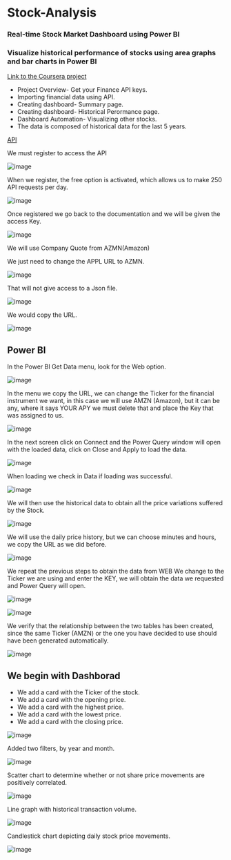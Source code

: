 # Stock-Analysis
### Real-time Stock Market Dashboard using Power BI

### Visualize historical performance of stocks using area graphs and bar charts in Power BI

[Link to the Coursera project](https://www.coursera.org/projects/build-a-real-time-stock-market-dashboard-using-power-bi)

- Project Overview- Get your Finance API keys.
- Importing financial data using API.
- Creating dashboard- Summary page.
- Creating dashboard- Historical Perormance page.
- Dashboard Automation- Visualizing other stocks.
- The data is composed of historical data for the last 5 years.

[API](https://site.financialmodelingprep.com/developer/docs)

We must register to access the API

![image](https://user-images.githubusercontent.com/78714438/168646585-0bc81338-d91e-4326-a1c8-0c3b82989ac1.png)

When we register, the free option is activated, which allows us to make 250 API requests per day.

![image](https://user-images.githubusercontent.com/78714438/168646687-49d1d66f-9e0f-4b09-974f-d40846846e3d.png)

Once registered we go back to the documentation and we will be given the access Key.

![image](https://user-images.githubusercontent.com/78714438/168646769-3bd88471-02c3-40f3-af12-3bb4713711fc.png)

We will use Company Quote from AZMN(Amazon) 

We just need to change the APPL URL to AZMN.

![image](https://user-images.githubusercontent.com/78714438/168646906-be80a0c1-9bb0-4265-a86f-84f6ecc18a4e.png)

That will not give access to a Json file.

![image](https://user-images.githubusercontent.com/78714438/168647036-aa1449c5-59bc-42a0-a6b3-e0dac109230d.png)

We would copy the URL.

![image](https://user-images.githubusercontent.com/78714438/168647371-d81f3851-c6fc-43bf-bed6-c0aec7b631c5.png)

## Power BI

In the Power BI Get Data menu, look for the Web option.

![image](https://user-images.githubusercontent.com/78714438/168647449-269a6738-57fa-48fa-a511-b80edb4f4d98.png)


In the menu we copy the URL, we can change the Ticker for the financial instrument we want, in this case we will use AMZN (Amazon), but it can be any, where it says YOUR APY we must delete that and place the Key that was assigned to us.

![image](https://user-images.githubusercontent.com/78714438/168647541-61fd11c2-9166-413e-8dcd-1092df2b1bc5.png)

In the next screen click on Connect and the Power Query window will open with the loaded data, click on Close and Apply to load the data.

![image](https://user-images.githubusercontent.com/78714438/168647598-b689d8eb-7541-4c39-834f-19b1aefc1882.png)

When loading we check in Data if loading was successful.

![image](https://user-images.githubusercontent.com/78714438/168647738-43d9a9b0-8baf-4e49-b0e6-9fe85292d1ca.png)

We will then use the historical data to obtain all the price variations suffered by the Stock.

![image](https://user-images.githubusercontent.com/78714438/168647833-28592f96-808c-4e13-acd6-145d80fd685d.png)

We will use the daily price history, but we can choose minutes and hours, we copy the URL as we did before.

![image](https://user-images.githubusercontent.com/78714438/168647918-5df1364c-90e0-4ddf-bcdf-dda0fa929bfd.png)

We repeat the previous steps to obtain the data from WEB We change to the Ticker we are using and enter the KEY, we will obtain the data we requested and Power Query will open. 

![image](https://user-images.githubusercontent.com/78714438/168648025-8148391b-b1d1-403d-9bfe-beccf2ca8538.png)


![image](https://user-images.githubusercontent.com/78714438/168648076-ff34afa1-b685-43d2-b18e-748cdb03883e.png)

We verify that the relationship between the two tables has been created, since the same Ticker (AMZN) or the one you have decided to use should have been generated automatically. 

![image](https://user-images.githubusercontent.com/78714438/168648167-bf8c3e7c-c3a2-4d2e-9c33-98725491e39e.png)

## We begin with Dashborad

- We add a card with the Ticker of the stock.
- We add a card with the opening price.
- We add a card with the highest price.
- We add a card with the lowest price.
- We add a card with the closing price.


![image](https://user-images.githubusercontent.com/78714438/168648552-026b1e59-9e45-4cf8-b837-bde35280954b.png)


Added two filters, by year and month.

![image](https://user-images.githubusercontent.com/78714438/168648742-c30449af-f35e-45c8-8e57-bcde73167503.png)


Scatter chart to determine whether or not share price movements are positively correlated.

![image](https://user-images.githubusercontent.com/78714438/168649062-e948b0e2-9d29-44fe-aafc-f86fcc8afe80.png)

Line graph with historical transaction volume.

![image](https://user-images.githubusercontent.com/78714438/168649267-d35d0b97-bfd9-4573-b0c3-d81812c0f1f6.png)

Candlestick chart depicting daily stock price movements.

![image](https://user-images.githubusercontent.com/78714438/168649491-b6097a20-b619-4d7f-9892-f3f1abd8336c.png)










